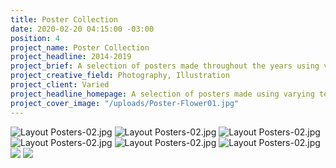 ```yaml
---
title: Poster Collection
date: 2020-02-20 04:15:00 -03:00
position: 4
project_name: Poster Collection
project_headline: 2014-2019
project_brief: A selection of posters made throughout the years using varying techniques.
project_creative_field: Photography, Illustration
project_client: Varied
project_headline_homepage: A selection of posters made using varying techniques
project_cover_image: "/uploads/Poster-Flower01.jpg"
---
```


![Layout Posters-02.jpg](/uploads/Layout%20Posters-02.jpg)
![Layout Posters-02.jpg](/uploads/Layout%20Posters-03.jpg)
![Layout Posters-02.jpg](/uploads/Layout%20Posters-04.jpg)
![Layout Posters-02.jpg](/uploads/Layout%20Posters-05.jpg)
![Layout Posters-02.jpg](/uploads/Layout%20Posters-06.jpg)
![Layout Posters-02.jpg](/uploads/Layout%20Posters-07.jpg)
![](/uploads/Royal%20-%20Poster%20web-06.jpg)
![](/uploads/Royal%20-%20Poster%20web-02.jpg)
